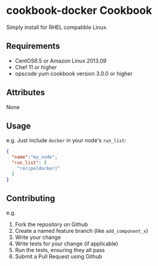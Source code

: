 cookbook-docker Cookbook
========================
Simply install for RHEL compatible Linux.

Requirements
------------
* CentOS6.5 or Amazon Linux 2013.09
* Chef 11 or higher
* opscode yum cookbook version 3.0.0 or higher

Attributes
----------
None

Usage
-----

e.g.
Just include `docker` in your node's `run_list`:

```json
{
  "name":"my_node",
  "run_list": [
    "recipe[docker]"
  ]
}
```

Contributing
------------

e.g.
1. Fork the repository on Github
2. Create a named feature branch (like `add_component_x`)
3. Write your change
4. Write tests for your change (if applicable)
5. Run the tests, ensuring they all pass
6. Submit a Pull Request using Github

